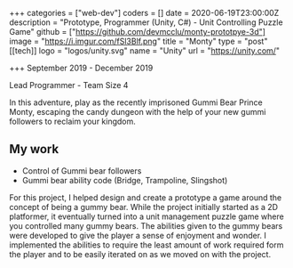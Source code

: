 +++
categories = ["web-dev"]
coders = []
date = 2020-06-19T23:00:00Z
description = "Prototype, Programmer (Unity, C#) - Unit Controlling Puzzle Game"
github = ["https://github.com/devmcclu/monty-prototpye-3d"]
image = "https://i.imgur.com/fSl3Blf.png"
title = "Monty"
type = "post"
[[tech]]
logo = "logos/unity.svg"
name = "Unity"
url = "https://unity.com/"

+++
September 2019 - December 2019

Lead Programmer - Team Size 4

In this adventure, play as the recently imprisoned Gummi Bear Prince Monty, escaping the candy dungeon with the help of your new gummi followers to reclaim your kingdom. 

## My work
* Control of Gummi bear followers
* Gummi bear ability code (Bridge, Trampoline, Slingshot)

For this project, I helped design and create a prototype a game around the concept of being a gummy bear. While the project initially started as a 2D platformer, it eventually turned into a unit management puzzle game where you controlled many gummy bears. The abilities given to the gummy bears were developed to give the player a sense of enjoyment and wonder. I implemented the abilities to require the least amount of work required form the player and to be easily iterated on as we moved on with the project.
